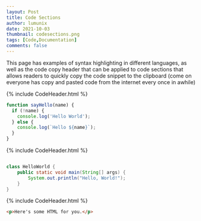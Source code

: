 ```yaml
---
layout: Post
title: Code Sections
author: lumunix
date: 2021-10-03
thumbnail: codesections.png
tags: [Code,Documentation]
comments: false
---
```

This page has examples of syntax highlighting in different languages, as well as the code copy header that can be applied to code sections that allows readers to quickly copy the code snippet to the clipboard (come on everyone has copy and pasted code from the internet every once in awhile)


{% include CodeHeader.html %}
```javascript
function sayHello(name) {
  if (!name) {
    console.log('Hello World');
  } else {
    console.log(`Hello ${name}`);
  }
}
```

{% include CodeHeader.html %}
```java

class HelloWorld {
    public static void main(String[] args) {
        System.out.println("Hello, World!");
    }
}
```

{% include CodeHeader.html %}
```html
<p>Here's some HTML for you.</p>
```
